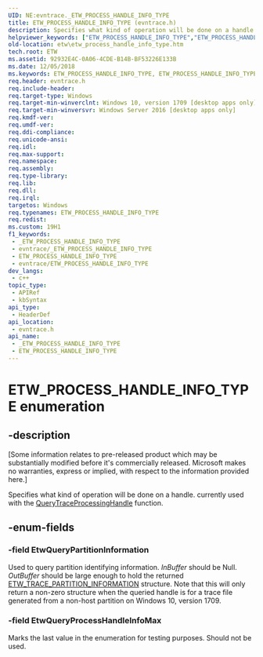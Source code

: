 ```yaml
---
UID: NE:evntrace._ETW_PROCESS_HANDLE_INFO_TYPE
title: ETW_PROCESS_HANDLE_INFO_TYPE (evntrace.h)
description: Specifies what kind of operation will be done on a handle.
helpviewer_keywords: ["ETW_PROCESS_HANDLE_INFO_TYPE","ETW_PROCESS_HANDLE_INFO_TYPE enumeration [ETW]","EtwQueryPartitionInformation","EtwQueryProcessHandleInfoMax","etw.etw_process_handle_info_type","evntrace/ETW_PROCESS_HANDLE_INFO_TYPE","evntrace/EtwQueryPartitionInformation","evntrace/EtwQueryProcessHandleInfoMax"]
old-location: etw\etw_process_handle_info_type.htm
tech.root: ETW
ms.assetid: 92932E4C-0A06-4CDE-B14B-BF53226E133B
ms.date: 12/05/2018
ms.keywords: ETW_PROCESS_HANDLE_INFO_TYPE, ETW_PROCESS_HANDLE_INFO_TYPE enumeration [ETW], EtwQueryPartitionInformation, EtwQueryProcessHandleInfoMax, etw.etw_process_handle_info_type, evntrace/ETW_PROCESS_HANDLE_INFO_TYPE, evntrace/EtwQueryPartitionInformation, evntrace/EtwQueryProcessHandleInfoMax
req.header: evntrace.h
req.include-header: 
req.target-type: Windows
req.target-min-winverclnt: Windows 10, version 1709 [desktop apps only]
req.target-min-winversvr: Windows Server 2016 [desktop apps only]
req.kmdf-ver: 
req.umdf-ver: 
req.ddi-compliance: 
req.unicode-ansi: 
req.idl: 
req.max-support: 
req.namespace: 
req.assembly: 
req.type-library: 
req.lib: 
req.dll: 
req.irql: 
targetos: Windows
req.typenames: ETW_PROCESS_HANDLE_INFO_TYPE
req.redist: 
ms.custom: 19H1
f1_keywords:
 - _ETW_PROCESS_HANDLE_INFO_TYPE
 - evntrace/_ETW_PROCESS_HANDLE_INFO_TYPE
 - ETW_PROCESS_HANDLE_INFO_TYPE
 - evntrace/ETW_PROCESS_HANDLE_INFO_TYPE
dev_langs:
 - c++
topic_type:
 - APIRef
 - kbSyntax
api_type:
 - HeaderDef
api_location:
 - evntrace.h
api_name:
 - _ETW_PROCESS_HANDLE_INFO_TYPE
 - ETW_PROCESS_HANDLE_INFO_TYPE
---
```


# ETW_PROCESS_HANDLE_INFO_TYPE enumeration


## -description

<p class="CCE_Message">[Some information relates to pre-released product which may be substantially modified before it's commercially released. Microsoft makes no warranties, express or implied, with respect to the information provided here.]

Specifies what kind of operation will be done on a handle. currently used with the <a href="/windows/desktop/ETW/querytraceprocessinghandle">QueryTraceProcessingHandle</a> function.

## -enum-fields

### -field EtwQueryPartitionInformation

Used to query partition identifying information.  <i>InBuffer</i> should be Null.  <i>OutBuffer</i> should be large enough to hold the returned <a href="/windows/desktop/ETW/etw-trace-partition-information">ETW_TRACE_PARTITION_INFORMATION</a> structure.  Note that this will only return a non-zero structure when the queried handle is for a trace file generated from a non-host partition on Windows 10, version 1709.

### -field EtwQueryProcessHandleInfoMax

Marks the last value in the enumeration for testing purposes.  Should not be used.

